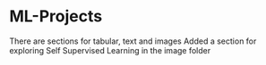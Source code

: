 # ML-Projects
There are sections for tabular, text and images
Added a section for exploring Self Supervised Learning in the image folder
